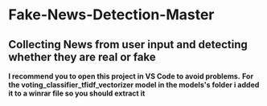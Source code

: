 # Fake-News-Detection-Master
## Collecting News from user input and detecting whether they are real or fake
**I recommend you to open this project in VS Code to avoid problems.**
**For the voting_classifier_tfidf_vectorizer model in the models's folder i added it to a winrar file so you should extract it**
